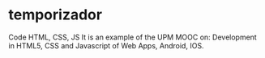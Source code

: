 # temporizador
Code HTML, CSS, JS
It is an example of the UPM MOOC on: Development in HTML5, CSS and Javascript of Web Apps, Android, IOS.
